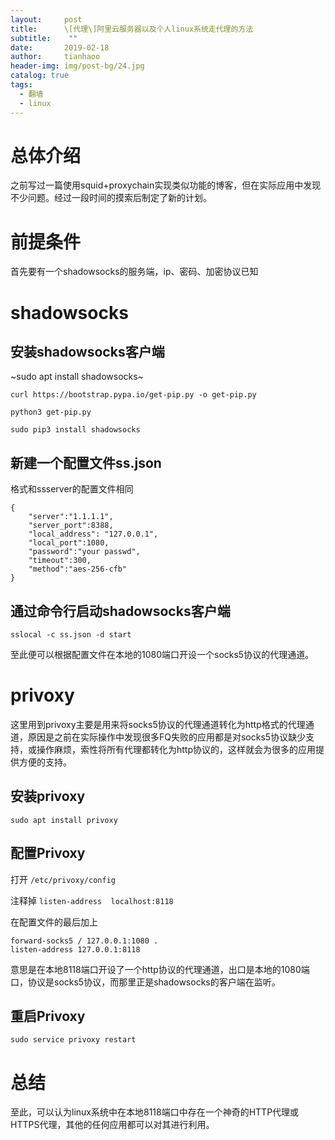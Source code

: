 ```yaml
---
layout:     post
title:      \[代理\]阿里云服务器以及个人linux系统走代理的方法
subtitle:    ""
date:       2019-02-18
author:     tianhaoo
header-img: img/post-bg/24.jpg
catalog: true
tags:
  - 翻墙
  - linux
---
```


# 总体介绍

之前写过一篇使用squid+proxychain实现类似功能的博客，但在实际应用中发现不少问题。经过一段时间的摸索后制定了新的计划。

# 前提条件

首先要有一个shadowsocks的服务端，ip、密码、加密协议已知

# shadowsocks

## 安装shadowsocks客户端


~sudo apt install shadowsocks~

```
curl https://bootstrap.pypa.io/get-pip.py -o get-pip.py

python3 get-pip.py

sudo pip3 install shadowsocks

```
## 新建一个配置文件ss.json

格式和ssserver的配置文件相同

```
{
    "server":"1.1.1.1",
    "server_port":8388,
    "local_address": "127.0.0.1",
    "local_port":1080,
    "password":"your passwd",
    "timeout":300,
    "method":"aes-256-cfb"
}
```

## 通过命令行启动shadowsocks客户端

```
sslocal -c ss.json -d start
```

至此便可以根据配置文件在本地的1080端口开设一个socks5协议的代理通道。

# privoxy

这里用到privoxy主要是用来将socks5协议的代理通道转化为http格式的代理通道，原因是之前在实际操作中发现很多FQ失败的应用都是对socks5协议缺少支持，或操作麻烦，索性将所有代理都转化为http协议的，这样就会为很多的应用提供方便的支持。


## 安装privoxy

```
sudo apt install privoxy
```

## 配置Privoxy

打开 `/etc/privoxy/config`

注释掉 `listen-address  localhost:8118`

在配置文件的最后加上

```
forward-socks5 / 127.0.0.1:1080 .
listen-address 127.0.0.1:8118
```

意思是在本地8118端口开设了一个http协议的代理通道，出口是本地的1080端口，协议是socks5协议，而那里正是shadowsocks的客户端在监听。

## 重启Privoxy

```
sudo service privoxy restart
```

# 总结

至此，可以认为linux系统中在本地8118端口中存在一个神奇的HTTP代理或HTTPS代理，其他的任何应用都可以对其进行利用。





